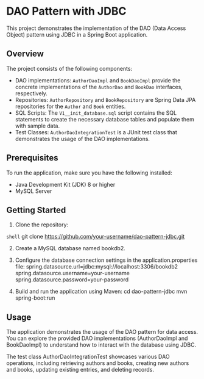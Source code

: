 # DAO Pattern with JDBC

This project demonstrates the implementation of the DAO (Data Access Object) pattern using JDBC in a Spring Boot application.

## Overview

The project consists of the following components:

- DAO implementations: `AuthorDaoImpl` and `BookDaoImpl` provide the concrete implementations of the `AuthorDao` and `BookDao` interfaces, respectively.
- Repositories: `AuthorRepository` and `BookRepository` are Spring Data JPA repositories for the `Author` and `Book` entities.
- SQL Scripts: The `V1__init_database.sql` script contains the SQL statements to create the necessary database tables and populate them with sample data.
- Test Classes: `AuthorDaoIntegrationTest` is a JUnit test class that demonstrates the usage of the DAO implementations.

## Prerequisites

To run the application, make sure you have the following installed:

- Java Development Kit (JDK) 8 or higher
- MySQL Server

## Getting Started

1. Clone the repository:

```shell```
git clone https://github.com/your-username/dao-pattern-jdbc.git

2. Create a MySQL database named bookdb2.

3. Configure the database connection settings in the application.properties file:
   spring.datasource.url=jdbc:mysql://localhost:3306/bookdb2
   spring.datasource.username=your-username
   spring.datasource.password=your-password
4. Build and run the application using Maven:
   cd dao-pattern-jdbc
   mvn spring-boot:run
## Usage
The application demonstrates the usage of the DAO pattern for data access. You can explore the provided DAO implementations (AuthorDaoImpl and BookDaoImpl) to understand how to interact with the database using JDBC.

The test class AuthorDaoIntegrationTest showcases various DAO operations, including retrieving authors and books, creating new authors and books, updating existing entries, and deleting records.
